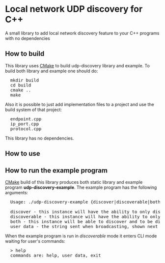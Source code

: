 # Local network UDP discovery for C++
A small library to add local network discovery feature to your C++ programs with no dependencies

## How to build
This library uses [CMake](https://cmake.org/) to build udp-discovery library and example. To build both library and example one should do:
<pre>
  mkdir build
  cd build
  cmake ..
  make
</pre>

Also it is possible to just add implementation files to a project and use the build system of that project:
<pre>
  endpoint.cpp
  ip_port.cpp
  protocol.cpp
</pre>

This library has no dependencies.

## How to use

## How to run the example program
[CMake](https://cmake.org/) build of this library produces both static library and example program **udp-discovery-example**. The example program has the following arguments:
<pre>
  Usage: ./udp-discovery-example {discover|discoverable|both} [user_data]

  discover - this instance will have the ability to only discover other instances
  discoverable - this instance will have the ability to only be discovered by other instances
  both - this instance will be able to discover and to be discovered by other instances
  user_data - the string sent when broadcasting, shown next to peer's IP
</pre>

When the example program is run in *discoverable* mode it enters CLI mode waiting for user's commands:
<pre>
  > help
  commands are: help, user_data, exit
</pre>